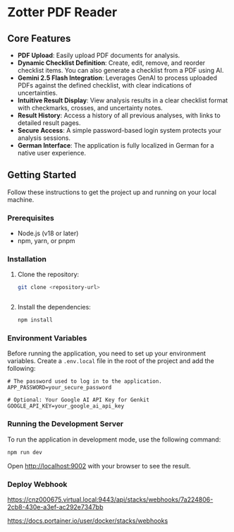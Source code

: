# Zotter PDF Reader 

## Core Features

- **PDF Upload**: Easily upload PDF documents for analysis.
- **Dynamic Checklist Definition**: Create, edit, remove, and reorder checklist items. You can also generate a checklist from a PDF using AI.
- **Gemini 2.5 Flash Integration**: Leverages GenAI to process uploaded PDFs against the defined checklist, with clear indications of uncertainties.
- **Intuitive Result Display**: View analysis results in a clear checklist format with checkmarks, crosses, and uncertainty notes.
- **Result History**: Access a history of all previous analyses, with links to detailed result pages.
- **Secure Access**: A simple password-based login system protects your analysis sessions.
- **German Interface**: The application is fully localized in German for a native user experience.

## Getting Started

Follow these instructions to get the project up and running on your local machine.

### Prerequisites

- Node.js (v18 or later)
- npm, yarn, or pnpm

### Installation

1. Clone the repository:
   ```bash
   git clone <repository-url>
   ```

   ```
3. Install the dependencies:
   ```bash
   npm install
   ```

### Environment Variables

Before running the application, you need to set up your environment variables. Create a `.env.local` file in the root of the project and add the following:

```
# The password used to log in to the application.
APP_PASSWORD=your_secure_password

# Optional: Your Google AI API Key for Genkit
GOOGLE_API_KEY=your_google_ai_api_key
```

### Running the Development Server

To run the application in development mode, use the following command:

```bash
npm run dev
```

Open [http://localhost:9002](http://localhost:9002) with your browser to see the result.





### Deploy Webhook
https://cnz000675.virtual.local:9443/api/stacks/webhooks/7a224806-2cb8-430e-a3ef-ac292e7347bb

https://docs.portainer.io/user/docker/stacks/webhooks
